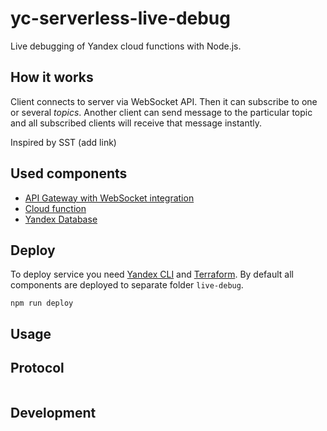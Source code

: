 # yc-serverless-live-debug
Live debugging of Yandex cloud functions with Node.js.

## How it works
Client connects to server via WebSocket API.
Then it can subscribe to one or several *topics*.
Another client can send message to the particular topic and all subscribed clients will receive that message instantly.

Inspired by SST (add link)

## Used components
* [API Gateway with WebSocket integration]()
* [Cloud function]()
* [Yandex Database]()

## Deploy
To deploy service you need [Yandex CLI]() and [Terraform]().
By default all components are deployed to separate folder `live-debug`.

```
npm run deploy
```

## Usage


## Protocol
```
```

## Development
